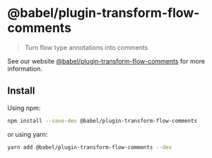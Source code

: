 # @babel/plugin-transform-flow-comments

> Turn flow type annotations into comments

See our website [@babel/plugin-transform-flow-comments](https://babeljs.io/docs/en/next/babel-plugin-transform-flow-comments.html) for more information.

## Install

Using npm:

```sh
npm install --save-dev @babel/plugin-transform-flow-comments
```

or using yarn:

```sh
yarn add @babel/plugin-transform-flow-comments --dev
```
